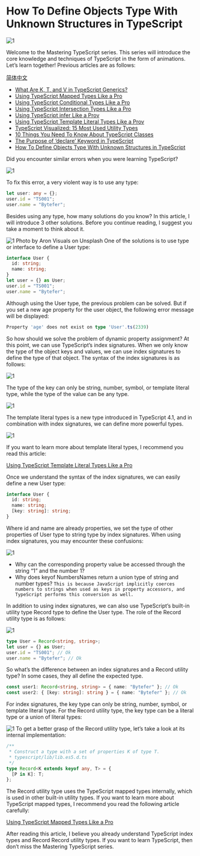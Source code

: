 <!--
 * @Author: maxueming maxueming@kuaishou.com
 * @Date: 2023-08-16 17:22:20
 * @LastEditors: maxueming maxueming@kuaishou.com
 * @LastEditTime: 2023-09-20 11:26:22
 * @FilePath: /You-Don-t-Know-TS/vuepress/docs/theme-reco/article-1.md
 * @Description: 这是默认设置,请设置`customMade`, 打开koroFileHeader查看配置 进行设置: https://github.com/OBKoro1/koro1FileHeader/wiki/%E9%85%8D%E7%BD%AE
-->

# How To Define Objects Type With Unknown Structures in TypeScript

![1](../assets/article/7-0.jpg)

Welcome to the Mastering TypeScript series. This series will introduce the core knowledge and techniques of TypeScript in the form of animations. Let’s learn together! Previous articles are as follows:

[简体中文](./article-7.md)

- [What Are K, T, and V in TypeScript Generics?](article-1-en.md)
- [Using TypeScript Mapped Types Like a Pro](article-1-en.md)
- [Using TypeScript Conditional Types Like a Pro](article-1-en.md)
- [Using TypeScript Intersection Types Like a Pro](article-1-en.md)
- [Using TypeScript infer Like a Prov](article-1-en.md)
- [Using TypeScript Template Literal Types Like a Prov](article-1-en.md)
- [TypeScript Visualized: 15 Most Used Utility Types](./Advanced-2.md)
- [10 Things You Need To Know About TypeScript Classes](article-1-en.md)
- [The Purpose of ‘declare’ Keyword in TypeScript](article-1-en.md)
- [How To Define Objects Type With Unknown Structures in TypeScript](article-1-en.md)

Did you encounter similar errors when you were learning TypeScript?

![1](../assets/article/7-1.webp)

To fix this error, a very violent way is to use any type:

```typescript
let user: any = {};
user.id = "TS001";
user.name = "Bytefer";
```

Besides using any type, how many solutions do you know? In this article, I will introduce 3 other solutions. Before you continue reading, I suggest you take a moment to think about it.

![1](../assets/article/7-2.jpg)
Photo by Aron Visuals on Unsplash
One of the solutions is to use type or interface to define a User type:

```typescript
interface User {
  id: string;
  name: string;
}
let user = {} as User;
user.id = "TS001";
user.name = "Bytefer";
```

Although using the User type, the previous problem can be solved. But if you set a new age property for the user object, the following error message will be displayed:

```typescript
Property 'age' does not exist on type 'User'.ts(2339)
```

So how should we solve the problem of dynamic property assignment? At this point, we can use TypeScript’s index signatures. When we only know the type of the object keys and values, we can use index signatures to define the type of that object. The syntax of the index signatures is as follows:

![1](../assets/article/7-3.webp)

The type of the key can only be string, number, symbol, or template literal type, while the type of the value can be any type.

![1](../assets/article/7-4.webp)

The template literal types is a new type introduced in TypeScript 4.1, and in combination with index signatures, we can define more powerful types.

![1](../assets/article/7-5.webp)

If you want to learn more about template literal types, I recommend you read this article:

[Using TypeScript Template Literal Types Like a Pro](./article-24.md)

Once we understand the syntax of the index signatures, we can easily define a new User type:

```typescript
interface User {
  id: string;
  name: string;
  [key: string]: string;
}
```

Where id and name are already properties, we set the type of other properties of User type to string type by index signatures. When using index signatures, you may encounter these confusions:

![1](../assets/article/7-6.webp)

- Why can the corresponding property value be accessed through the string “1” and the number 1?
- Why does keyof NumbersNames return a union type of string and number types?
  `This is because JavaScript implicitly coerces numbers to strings when used as keys in property accessors, and TypeScript performs this conversion as well.`

In addition to using index signatures, we can also use TypeScript’s built-in utility type Record type to define the User type. The role of the Record utility type is as follows:

![1](../assets/article/7-7.webp)

```typescript
type User = Record<string, string>;
let user = {} as User;
user.id = "TS001"; // Ok
user.name = "Bytefer"; // Ok
```

So what’s the difference between an index signatures and a Record utility type? In some cases, they all define the expected type.

```typescript
const user1: Record<string, string> = { name: "Bytefer" }; // Ok
const user2: { [key: string]: string } = { name: "Bytefer" }; // Ok
```

For index signatures, the key type can only be string, number, symbol, or template literal type. For the Record utility type, the key type can be a literal type or a union of literal types:

![1](../assets/article/7-8.webp)
To get a better grasp of the Record utility type, let’s take a look at its internal implementation:

```typescript
/**
 * Construct a type with a set of properties K of type T.
 * typescript/lib/lib.es5.d.ts
 */
type Record<K extends keyof any, T> = {
  [P in K]: T;
};
```

The Record utility type uses the TypeScript mapped types internally, which is used in other built-in utility types. If you want to learn more about TypeScript mapped types, I recommend you read the following article carefully:

[Using TypeScript Mapped Types Like a Pro](./article-21.md)

After reading this article, I believe you already understand TypeScript index types and Record Record utility types. If you want to learn TypeScript, then don’t miss the Mastering TypeScript series.
